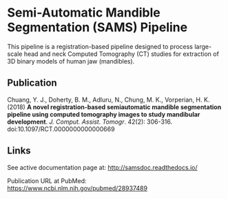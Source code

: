 # Semi-Automatic Mandible Segmentation (SAMS) Pipeline

This pipeline is a registration-based pipeline designed to process large-scale head and neck Computed Tomography (CT) studies for extraction of 3D binary models of human jaw (mandibles).

## Publication

Chuang, Y. J., Doherty, B. M., Adluru, N., Chung, M. K., Vorperian, H. K. (2018) **A novel registration-based semiautomatic mandible segmentation pipeline using computed tomography images to study mandibular development**. *J. Comput. Assist. Tomogr*. 42(2): 306-316. doi:10.1097/RCT.0000000000000669

## Links

See active documentation page at: http://samsdoc.readthedocs.io/

Publication URL at PubMed: https://www.ncbi.nlm.nih.gov/pubmed/28937489

